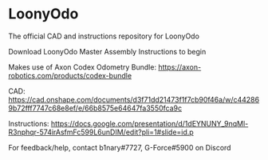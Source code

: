 # LoonyOdo
The official CAD and instructions repository for LoonyOdo

Download LoonyOdo Master Assembly Instructions to begin

Makes use of Axon Codex Odometry Bundle: https://axon-robotics.com/products/codex-bundle

CAD: https://cad.onshape.com/documents/d3f71dd21473f1f7cb90f46a/w/c442869b72fff7747c68e8ef/e/66b8575e64647fa3550fca9c

Instructions: https://docs.google.com/presentation/d/1dEYNUNY_9nqMl-R3nphqr-574irAsfmFc599L6unDIM/edit?pli=1#slide=id.p

For feedback/help, contact b1nary#7727, G-Force#5900 on Discord
